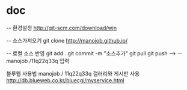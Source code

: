 # doc
-- 환경설정
http://git-scm.com/download/win



-- 소스가져오기
git clone http://manojob.github.io/


-- 로컬 소스 반영
git add .
git commit -m "소스추가"
git pull
git push
--> ㅡ manojob /11q22q33q  입력






블루웹 사용법
manojob / 11q22q33q
갤러리와 게시판 사용
http://db.blueweb.co.kr/bluecgi/myservice.html
